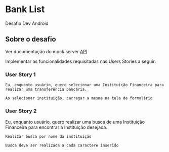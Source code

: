 # Bank List

Desafio Dev Android

## Sobre o desafio

Ver documentação do mock server [API](https://tqiandroid.docs.apiary.io)

Implementar as funcionalidades requisitadas nas Users Stories a seguir:

### User Story 1

```
Eu, enquanto usuário, quero selecionar uma Instituição Financeira para realizar uma transferência bancária.
```

```
Ao selecionar instituição, carregar a mesma na tela de formulário
```

### User Story 2

Eu, enquanto usuário, quero realizar uma busca de uma Instituição Financeira para encontrar a Instituição desejada.

```
Realizar busca por nome da instituição
```

```
Busca deve ser realizada a cada caractere inserido
```
